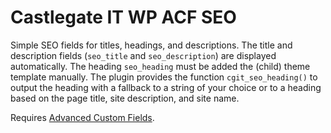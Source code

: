 # Castlegate IT WP ACF SEO #

Simple SEO fields for titles, headings, and descriptions. The title and description fields (`seo_title` and `seo_description`) are displayed automatically. The heading `seo_heading` must be added the (child) theme template manually. The plugin provides the function `cgit_seo_heading()` to output the heading with a fallback to a string of your choice or to a heading based on the page title, site description, and site name.

Requires [Advanced Custom Fields](http://www.advancedcustomfields.com/).
